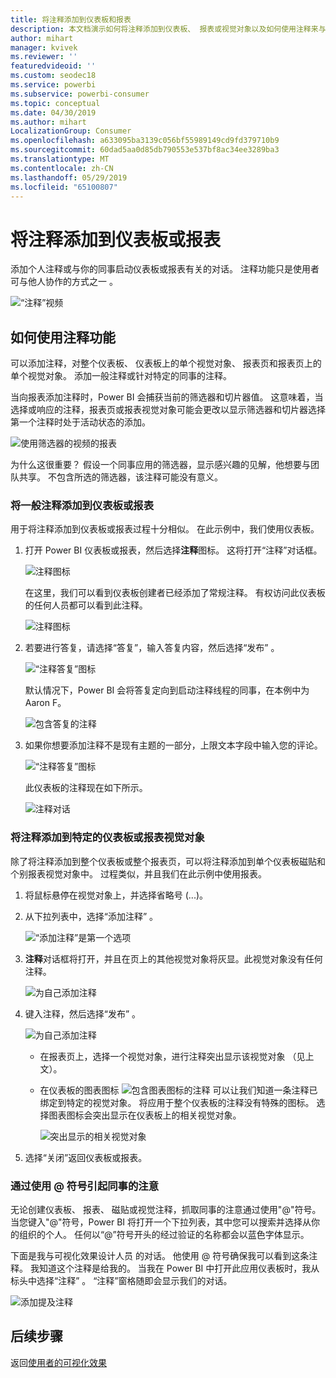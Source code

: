 ```yaml
---
title: 将注释添加到仪表板和报表
description: 本文档演示如何将注释添加到仪表板、 报表或视觉对象以及如何使用注释来与协作者进行对话。
author: mihart
manager: kvivek
ms.reviewer: ''
featuredvideoid: ''
ms.custom: seodec18
ms.service: powerbi
ms.subservice: powerbi-consumer
ms.topic: conceptual
ms.date: 04/30/2019
ms.author: mihart
LocalizationGroup: Consumer
ms.openlocfilehash: a633095ba3139c056bf55989149cd9fd379710b9
ms.sourcegitcommit: 60dad5aa0d85db790553e537bf8ac34ee3289ba3
ms.translationtype: MT
ms.contentlocale: zh-CN
ms.lasthandoff: 05/29/2019
ms.locfileid: "65100807"
---
```

# <a name="add-comments-to-a-dashboard-or-report"></a>将注释添加到仪表板或报表
添加个人注释或与你的同事启动仪表板或报表有关的对话。 注释功能只是使用者可与他人协作的方式之一   。 

![“注释”视频](media/end-user-comment/comment.gif)

## <a name="how-to-use-the-comments-feature"></a>如何使用注释功能
可以添加注释，对整个仪表板、 仪表板上的单个视觉对象、 报表页和报表页上的单个视觉对象。 添加一般注释或针对特定的同事的注释。  

当向报表添加注释时，Power BI 会捕获当前的筛选器和切片器值。 这意味着，当选择或响应的注释，报表页或报表视觉对象可能会更改以显示筛选器和切片器选择第一个注释时处于活动状态的添加。  

![使用筛选器的视频的报表](media/end-user-comment/comment-reports-with-filters/comment-reports-with-filters.gif)

为什么这很重要？ 假设一个同事应用的筛选器，显示感兴趣的见解，他想要与团队共享。 不包含所选的筛选器，该注释可能没有意义。 

### <a name="add-a-general-comment-to-a-dashboard-or-report"></a>将一般注释添加到仪表板或报表
用于将注释添加到仪表板或报表过程十分相似。 在此示例中，我们使用仪表板。 

1. 打开 Power BI 仪表板或报表，然后选择**注释**图标。 这将打开“注释”对话框。

    ![注释图标](media/end-user-comment/power-bi-comment-icon.png)

    在这里，我们可以看到仪表板创建者已经添加了常规注释。  有权访问此仪表板的任何人员都可以看到此注释。

    ![注释图标](media/end-user-comment/power-bi-dash-comment.png)

2. 若要进行答复，请选择“答复”，输入答复内容，然后选择“发布”   。  

    ![“注释答复”图标](media/end-user-comment/power-bi-comment-reply.png)

    默认情况下，Power BI 会将答复定向到启动注释线程的同事，在本例中为 Aaron F。 

    ![包含答复的注释](media/end-user-comment/power-bi-response.png)

 3. 如果你想要添加注释不是现有主题的一部分，上限文本字段中输入您的评论。

    ![“注释答复”图标](media/end-user-comment/power-bi-new-comment.png)

    此仪表板的注释现在如下所示。

    ![注释对话](media/end-user-comment/power-bi-comment-conversation.png)

### <a name="add-a-comment-to-a-specific-dashboard-or-report-visual"></a>将注释添加到特定的仪表板或报表视觉对象
除了将注释添加到整个仪表板或整个报表页，可以将注释添加到单个仪表板磁贴和个别报表视觉对象中。 过程类似，并且我们在此示例中使用报表。

1. 将鼠标悬停在视觉对象上，并选择省略号 (...)。    
2. 从下拉列表中，选择“添加注释”  。

    ![“添加注释”是第一个选项](media/end-user-comment/power-bi-comment-report.png)  

3.  **注释**对话框将打开，并且在页上的其他视觉对象将灰显。此视觉对象没有任何注释。 

    ![为自己添加注释](media/end-user-comment/power-bi-comment-bar.png)  

4. 键入注释，然后选择“发布”  。

    ![为自己添加注释](media/end-user-comment/power-bi-comment-june.png)  

    - 在报表页上，选择一个视觉对象，进行注释突出显示该视觉对象 （见上文）。

    - 在仪表板的图表图标 ![包含图表图标的注释](media/end-user-comment/power-bi-comment-chart-icon.png) 可以让我们知道一条注释已绑定到特定的视觉对象。 将应用于整个仪表板的注释没有特殊的图标。 选择图表图标会突出显示在仪表板上的相关视觉对象。

        ![突出显示的相关视觉对象](media/end-user-comment/power-bi-comment-highlight2.png)

5. 选择“关闭”返回仪表板或报表。 

### <a name="get-your-colleagues-attention-by-using-the--sign"></a>通过使用 @ 符号引起同事的注意
无论创建仪表板、 报表、 磁贴或视觉注释，抓取同事的注意通过使用"\@"符号。  当您键入"\@"符号，Power BI 将打开一个下拉列表，其中您可以搜索并选择从你的组织的个人。 任何以“\@”符号开头的经过验证的名称都会以蓝色字体显示。 

下面是我与可视化效果设计人员  的对话。 他使用 @ 符号确保我可以看到这条注释。 我知道这个注释是给我的。 当我在 Power BI 中打开此应用仪表板时，我从标头中选择“注释”  。  “注释”窗格随即会显示我们的对话。

![添加提及注释](media/end-user-comment/power-bi-comment-convo.png)  



## <a name="next-steps"></a>后续步骤
返回[使用者的可视化效果](end-user-visualizations.md)    
<!--[Select a visualization to open a report](end-user-open-report.md)-->
